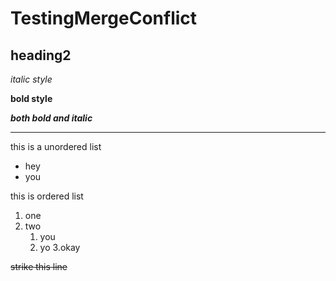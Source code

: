 # TestingMergeConflict

## heading2

*italic style*

**bold style**

***both bold and italic***

---

this is a unordered list

* hey
* you

this is ordered list 

1. one 
2. two
	1. you
	2. yo
3.okay


~~strike this line~~

